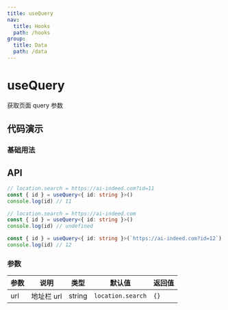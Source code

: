 ```yaml
---
title: useQuery
nav:
  title: Hooks
  path: /hooks
group:
  title: Data
  path: /data
---
```


# useQuery

获取页面 query 参数

## 代码演示

### 基础用法

## API

```typescript
// location.search = https://ai-indeed.com?id=11
const { id } = useQuery<{ id: string }>()
console.log(id) // 11
```

```typescript
// location.search = https://ai-indeed.com
const { id } = useQuery<{ id: string }>()
console.log(id) // undefined
```

```typescript
const { id } = useQuery<{ id: string }>(`https://ai-indeed.com?id=12`)
console.log(id) // 12
```

### 参数

| 参数 | 说明       | 类型   | 默认值            | 返回值 |
| ---- | ---------- | ------ | ----------------- | ------ |
| url  | 地址栏 url | string | `location.search` | `{}`   | `Partial<T>` |
